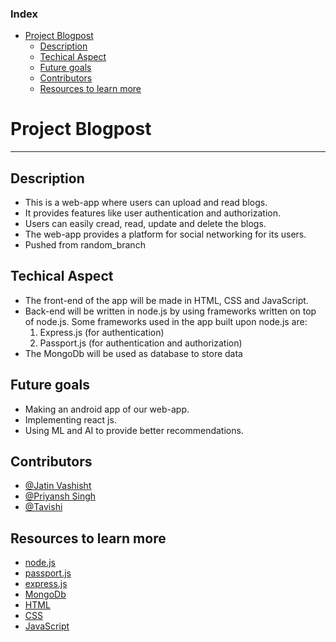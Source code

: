 
### Index
- [Project Blogpost](#project-blogpost)
  - [Description](#description)
  - [Techical Aspect](#techical-aspect)
  - [Future goals](#future-goals)
  - [Contributors](#contributors)
  - [Resources to learn more](#resources-to-learn-more)

# Project Blogpost
---
## Description
- This is a web-app where users can upload and read blogs.
- It provides features like user authentication and authorization.
- Users can easily cread, read, update and delete the blogs.
- The web-app provides a platform for social networking for its users.
- Pushed from random_branch
  
## Techical Aspect
- The front-end of the app will be made in HTML, CSS and JavaScript.
- Back-end will be written in node.js by using frameworks written on top of node.js. Some frameworks used in the app built upon node.js are:
  1. Express.js (for authentication)
  2. Passport.js (for authentication and authorization)
- The MongoDb will be used as database to store data

## Future goals
- Making an android app of our web-app.
- Implementing react js.
- Using ML and AI to provide better recommendations.
  
## Contributors
- [@Jatin Vashisht](https://github.com/jatinvashisht1)
- [@Priyansh Singh](https://github.com/priyanshsingh)
- [@Tavishi](https://github.com/tavishivss)

## Resources to learn more
- [node.js](https://nodejs.dev/learn/introduction-to-nodejs)
- [passport.js](https://www.passportjs.org/)
- [express.js](https://expressjs.com/en/starter/installing.html)
- [MongoDb](https://docs.mongodb.com/guides/)
- [HTML](https://developer.mozilla.org/en-US/docs/Web/HTML)
- [CSS](https://developer.mozilla.org/en-US/docs/Web/CSS)
- [JavaScript](https://developer.mozilla.org/en-US/docs/Web/JavaScript)
